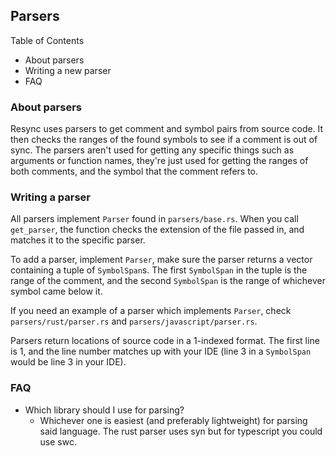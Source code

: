 ## Parsers

Table of Contents

- About parsers
- Writing a new parser
- FAQ

### About parsers

Resync uses parsers to get comment and symbol pairs from source code. It then checks the ranges of the found symbols to see if a comment is out of sync. The parsers aren't used for getting any specific things such as arguments or function names, they're just used for getting the ranges of both comments, and the symbol that the comment refers to.

### Writing a parser

All parsers implement `Parser` found in `parsers/base.rs`. When you call `get_parser`, the function checks the extension of the file passed in, and matches it to the specific parser.

To add a parser, implement `Parser`, make sure the parser returns a vector containing a tuple of `SymbolSpan`s. The first `SymbolSpan` in the tuple is the range of the comment, and the second `SymbolSpan` is the range of whichever symbol came below it.

If you need an example of a parser which implements `Parser`, check `parsers/rust/parser.rs` and `parsers/javascript/parser.rs`.

Parsers return locations of source code in a 1-indexed format. The first line is 1, and the line number matches up with your IDE (line 3 in a `SymbolSpan` would be line 3 in your IDE).

### FAQ

- Which library should I use for parsing?
  - Whichever one is easiest (and preferably lightweight) for parsing said language. The rust parser uses syn but for typescript you could use swc.
